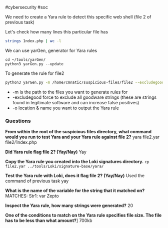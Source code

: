 #cybersecurity #soc 

We need to create a Yara rule to detect this specific web shell (file 2 of previous task)

Let's check how many lines this particular file has

```bash
strings 1ndex.php | wc -l
```

We can use yarGen, generator for Yara rules

```
cd ~/tools/yarGen/
python3 yarGen.py --update
```


To generate the rule for file2

```bash
python3 yarGen.py -m /home/cmnatic/suspicious-files/file2 --excludegood -o /home/cmnatic/suspicious-files/file2.yar
```

- -m is the path to the files you want to generate rules for
- -excludegood force to exclude all goodware strings (these are strings found in legitimate software and can increase false positives)
- -o location & name you want to output the Yara rule


### Questions
**From within the root of the suspicious files directory, what command would you run to test Yara and your Yara rule against file 2?**
yara file2.yar file2/1ndex.php

**Did Yara rule flag file 2? (Yay/Nay)**
Yay

**Copy the Yara rule you created into the Loki signatures directory.**
`cp file2.yar ../tools/Loki/signature-base/yara/`

**Test the Yara rule with Loki, does it flag file 2? (Yay/Nay)**
Used the command of previous task
yay

**What is the name of the variable for the string that it matched on?**
MATCHES: Str1: var Zepto

**Inspect the Yara rule, how many strings were generated?**
20

**One of the conditions to match on the Yara rule specifies file size. The file has to be less than what amount?**]
700kb